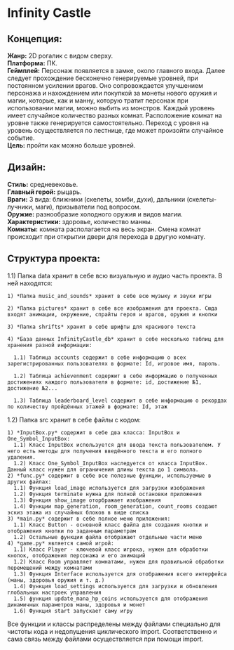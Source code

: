 # **Infinity Castle**

## **Концепция:**

   **Жанр:** 2D рогалик с видом сверху.  
   **Платформа:** ПК.   
   **Геймплей:** Персонаж появляется в замке, около главного входа. Далее следует прохождение бесконечно генерируемые уровней, при постоянном усилении врагов. Оно сопровождается улучшением персонажа и нахождением или покупкой за монеты нового оружия и магии, которые, как и манну, которую тратит персонаж при использовании магии, можно выбить из монстров. Каждый уровень имеет случайное количество разных комнат. Расположение комнат на уровне также генерируется самостоятельно. Переход с уровня на уровень осуществляется по лестнице, где может произойти случайное событие.   
   **Цель:** пройти как можно больше уровней. 

## **Дизайн:**

   **Стиль:** средневековье.   
   **Главный герой:** рыцарь.    
   **Враги:** 3 вида: ближники (скелеты, зомби, духи), дальники (скелеты-лучники, маги), призыватели под вопросом.   
   **Оружие:** разнообразие холодного оружия и видов магии.   
   **Характеристики:** здоровье, количество манны.   
   **Комнаты:** комната располагается на весь экран. Смена комнат происходит при открытии двери для перехода в другую комнату.   

## **Структура проекта**:

  1.1) Папка data хранит в себе всю визуальную и аудио часть проекта. В ней находятся:
  
    1) *Папка music_and_sounds* хранит в себе всю музыку и звуки игры
    
    2) *Папка pictures* хранит в себе все изображения для проекта. Сюда входят анимации, окружение, спрайты героя и врагов, оружия и кнопки
    
    3) *Папка shrifts* хранит в себе шрифты для красивого текста
    
    4) *База данных InfinityCastle_db* хранит в себе несколько таблиц для хранения разной информации:
    
      1.1) Таблица accounts содержит в себе информацию о всех зарегистрированных пользователях в формате: Id, игровое имя, пароль.
      
      1.2) Таблица achievenment содержит в себе информацию о полученных достижениях каждого пользователя в формате: id, достижение №1, достижение №2...
      
      1.3) Таблица leaderboard_level содержит в себе информацию о рекордах по количеству пройдённых этажей в формате: Id, этаж
    
  1.2) Папка src хранит в себе файлы с кодом:
  
    1) *InputBox.py* содержит в себе два класса: InputBox и One_Symbol_InputBox:
      1.1) Класс InputBox используется для ввода текста пользователем. У него есть методы для получения введённого текста и его полного удаления.
      1.2) Класс One_Symbol_InputBox наследуется от класса InputBox. Данный класс нужен для ограничения длины текста до 1 символа.
    2) *func.py* содержит в себе все полезные функции, используемые в других файлах:
      1.1) Функция load_image используется для загрузки изображения
      1.2) Функция terminate нужна для полной остановки приложения
      1.3) Функция show_image оторбражает изображения
      1.4) Функции map_generation, room_generation, count_rooms создают эскиз этажа из случайных блоков в виде списка
    3) *main.py* содержит в себе полное меню приложения:
      1.1) Класс Button - основной класс файла для создания кнопки и отображения кнопки по заданным параметрам
      1.2) Остальные функции файла отображают отдельные части меню
    4) *game.py* является самой игрой:
      1.1) Класс Player - ключевой класс игрока, нужен для обработки кнопок, отображения персонажа и его анимаций
      1.2) Класс Room управляет комнатами, нужен для правильной обработки перемещений между комнатами
      1.3) Функция Interface используется для отображения всего интерфейса (маны, здоровья оружия и т. д.)
      1.4) Функция load_settings используется для загрузки и обновления глобальных настроек управления
      1.5) функция update_mana_hp_coins используется для отображения динамичных параметров маны, здоровья и монет
      1.6) Функция start запускает саму игру

  Все функции и классы распределены между файлами специально для чистоты кода и недопущения циклического import. Соответственно и сама связь между файлами осуществляется при помощи import.
